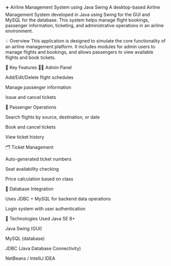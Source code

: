 ✈️ Airline Management System using Java Swing
A desktop-based Airline Management System developed in Java using Swing for the GUI and MySQL for the database. This system helps manage flight bookings, passenger information, ticketing, and administrative operations in an airline environment.

💡 Overview
This application is designed to simulate the core functionality of an airline management platform. It includes modules for admin users to manage flights and bookings, and allows passengers to view available flights and book tickets.

🧩 Key Features
👨‍✈️ Admin Panel

Add/Edit/Delete flight schedules

Manage passenger information

Issue and cancel tickets

👥 Passenger Operations

Search flights by source, destination, or date

Book and cancel tickets

View ticket history

🗂️ Ticket Management

Auto-generated ticket numbers

Seat availability checking

Price calculation based on class

💾 Database Integration

Uses JDBC + MySQL for backend data operations

Login system with user authentication

🧰 Technologies Used
Java SE 8+

Java Swing (GUI)

MySQL (database)

JDBC (Java Database Connectivity)

NetBeans / IntelliJ IDEA

